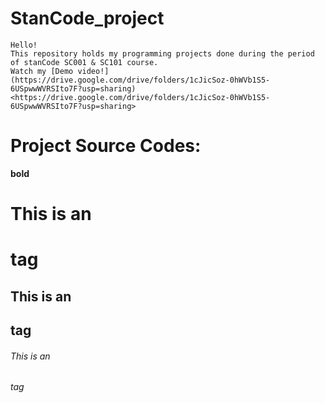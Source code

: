 # StanCode_project
    Hello! 
    This repository holds my programming projects done during the period of stanCode SC001 & SC101 course.
    Watch my [Demo video!](https://drive.google.com/drive/folders/1cJicSoz-0hWVb1S5-6USpwwWVRSIto7F?usp=sharing)
    <https://drive.google.com/drive/folders/1cJicSoz-0hWVb1S5-6USpwwWVRSIto7F?usp=sharing>
     
# Project Source Codes:






**bold**

# This is an <h1> tag

## This is an <h2> tag

###### This is an <h6> tag
